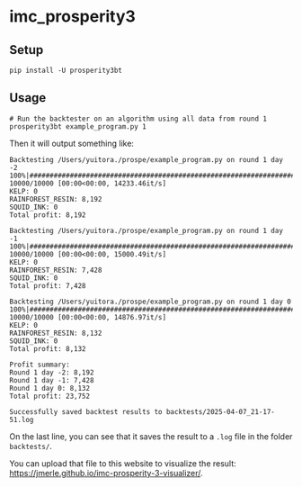 # imc_prosperity3

## Setup
```
pip install -U prosperity3bt
```


## Usage
```
# Run the backtester on an algorithm using all data from round 1
prosperity3bt example_program.py 1
```

Then it will output something like:
```
Backtesting /Users/yuitora./prospe/example_program.py on round 1 day -2
100%|###############################################################################################################################################################################| 10000/10000 [00:00<00:00, 14233.46it/s]
KELP: 0
RAINFOREST_RESIN: 8,192
SQUID_INK: 0
Total profit: 8,192

Backtesting /Users/yuitora./prospe/example_program.py on round 1 day -1
100%|###############################################################################################################################################################################| 10000/10000 [00:00<00:00, 15000.49it/s]
KELP: 0
RAINFOREST_RESIN: 7,428
SQUID_INK: 0
Total profit: 7,428

Backtesting /Users/yuitora./prospe/example_program.py on round 1 day 0
100%|###############################################################################################################################################################################| 10000/10000 [00:00<00:00, 14876.97it/s]
KELP: 0
RAINFOREST_RESIN: 8,132
SQUID_INK: 0
Total profit: 8,132

Profit summary:
Round 1 day -2: 8,192
Round 1 day -1: 7,428
Round 1 day 0: 8,132
Total profit: 23,752

Successfully saved backtest results to backtests/2025-04-07_21-17-51.log
```

On the last line, you can see that it saves the result to a `.log` file in the folder `backtests/`.

You can upload that file to this website to visualize the result: https://jmerle.github.io/imc-prosperity-3-visualizer/.

